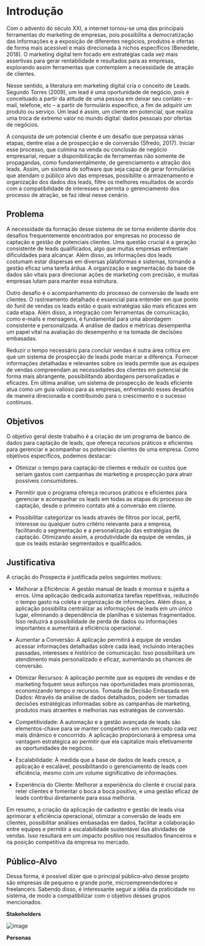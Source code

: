 # Introdução

Com o advento do século XXI, a internet tornou-se uma das principais ferramentas do marketing de empresas, pois possibilita a democratização das informações e a exposição de diferentes negócios, produtos e ofertas de forma mais acessível e mais direcionada à nichos específicos (Benedete, 2018). O marketing digital tem focado em estratégias cada vez mais assertivas para gerar rentabilidade e resultados para as empresas, explorando assim ferramentas que contemplem a necessidade de atração de clientes.

Nesse sentido, a literatura em marketing digital cria o conceito de Leads. Segundo Torres (2009), um lead é uma oportunidade de negócio, pois é conceituado a partir da atitude de uma pessoa em deixar seu contato – e-mail, telefone, etc – a partir de formulário específico, a fim de adquirir um produto ou serviço. Um lead é assim, um cliente em potencial, que realiza uma troca de extremo valor no mundo digital: dados pessoais por ofertas de negócios.

A conquista de um potencial cliente é um desafio que perpassa várias etapas, dentre elas a de prospecção e de conversão (Sfredo, 2017). Iniciar esse processo, que culmina na venda ou conclusão de negócio empresarial, requer a disponibilização de ferramentas não somente de propagandas, como fundamentalmente, de gerenciamento e atração dos leads.  Assim, um sistema de software que seja capaz de gerar formulários que atendam o público alvo das empresas, possibilite o armazenamento e organização dos dados dos leads, filtre os melhores resultados de acordo com a compatibilidade de interesses e permita o gerenciamento dos processo de atração, se faz ideal nesse cenário. 


## Problema

A necessidade da formação desse sistema de se torna evidente diante dos desafios frequentemente encontrados por empresas no processo de captação e gestão de potenciais clientes. Uma questão crucial é a geração consistente de leads qualificados, algo que muitas empresas enfrentam dificuldades para alcançar. Além disso, as informações dos leads costumam estar dispersas em diversas plataformas e sistemas, tornando a gestão eficaz uma tarefa árdua. A organização e segmentação da base de dados são vitais para direcionar ações de marketing com precisão, e muitas empresas lutam para manter essa estrutura.

Outro desafio é o acompanhamento do processo de conversão de leads em clientes. O rastreamento detalhado é essencial para entender em que ponto do funil de vendas os leads estão e quais estratégias são mais eficazes em cada etapa. Além disso, a integração com ferramentas de comunicação, como e-mails e mensagens, é fundamental para uma abordagem consistente e personalizada. A análise de dados e métricas desempenha um papel vital na avaliação do desempenho e na tomada de decisões embasadas.

Reduzir o tempo necessário para concluir vendas é outra área crítica em que um sistema de prospecção de leads pode marcar a diferença. Fornecer informações detalhadas e relevantes sobre os leads permite que as equipes de vendas compreendam as necessidades dos clientes em potencial de forma mais abrangente, possibilitando abordagens personalizadas e eficazes. Em última análise, um sistema de prospecção de leads eficiente atua como um guia valioso para as empresas, enfrentando esses desafios de maneira direcionada e contribuindo para o crescimento e o sucesso contínuos.


## Objetivos

O objetivo geral deste trabalho é a criação de um programa de banco de dados para captação de leads, que ofereça recursos práticos e eficientes para gerenciar e acompanhar os potenciais clientes de uma empresa. Como objetivos específicos, podemos destacar:

- Otimizar o tempo para captação de clientes e reduzir os custos que seriam gastos com campanhas de marketing e prospecção para atrair possíveis consumidores.

-  Permitir que o programa ofereça recursos práticos e eficientes para gerenciar e acompanhar os leads em todas as etapas do processo de captação, desde o primeiro contato até a conversão em cliente. 

-  Possibilitar categorizar os leads através de filtros por local, perfil, interesse ou qualquer outro critério relevante para a empresa, facilitando a segmentação e a personalização das estratégias de captação. Otimizando assim, a produtividade da equipe de vendas, já que os leads estarão segmentados e qualificados.


## Justificativa

A criação do Prospecta é justificada pelos seguintes motivos: 

- Melhorar a Eficiência: A gestão manual de leads é morosa e sujeita a erros. Uma aplicação dedicada automatiza tarefas repetitivas, reduzindo o tempo gasto na coleta e organização de informações. Além disso, a aplicação possibilita centralizar as informações de leads em um único lugar, eliminando a dependência de planilhas e sistemas fragmentados. Isso reduzirá a possibilidade de perda de dados ou informações importantes e aumentará a eficiência operacional.

- Aumentar a Conversão: A aplicação permitirá à equipe de vendas acessar informações detalhadas sobre cada lead, incluindo interações passadas, interesses e histórico de comunicação. Isso possibilitará um atendimento mais personalizado e eficaz, aumentando as chances de conversão. 

- Otimizar Recursos: A aplicação permite que as equipes de vendas e de marketing foquem seus esforços nas oportunidades mais promissoras, economizando tempo e recursos. 
Tomada de Decisão Embasada em Dados: Através da análise de dados detalhados, podem ser tomadas decisões estratégicas informadas sobre as campanhas de marketing, produtos mais atraentes e melhorias nas estratégias de conversão. 

- Competitividade: A automação e a gestão avançada de leads são elementos-chave para se manter competitivo em um mercado cada vez mais dinâmico e concorrido. A aplicação proporcionará à empresa uma vantagem estratégica ao permitir que ela capitalize mais efetivamente as oportunidades de negócios.

- Escalabilidade: À medida que a base de dados de leads cresce, a aplicação é escalável, possibilitando o gerenciamento de leads com eficiência, mesmo com um volume significativo de informações. 

- Experiência do Cliente: Melhorar a experiência do cliente é crucial para reter clientes e fomentar o boca a boca positivo, e uma gestão eficaz de leads contribui diretamente para essa melhoria. 

Em resumo, a criação da aplicação de cadastro e gestão de leads visa aprimorar a eficiência operacional, otimizar a conversão de leads em clientes, possibilitar análises embasadas em dados, facilitar a colaboração entre equipes e permitir a escalabilidade sustentável das atividades de vendas. Isso resultará em um impacto positivo nos resultados financeiros e na posição competitiva da empresa no mercado.

## Público-Alvo

Dessa forma, é possível dizer que o principal público-alvo desse projeto são empresas de pequeno e grande porte, microempreendedores e freelancers. Sabendo disso, é interessante seguir a idéia da praticidade no sistema, de modo a compatibilizar com o objetivo desses grupos mencionados.

**Stakeholders**

![image](https://github.com/ICEI-PUC-Minas-PMV-ADS/pmv-ads-2023-2-e2-proj-int-t3-prospecta/assets/123324372/72ebf130-8d60-4d93-8936-57324d45bcc9)

**Personas**

